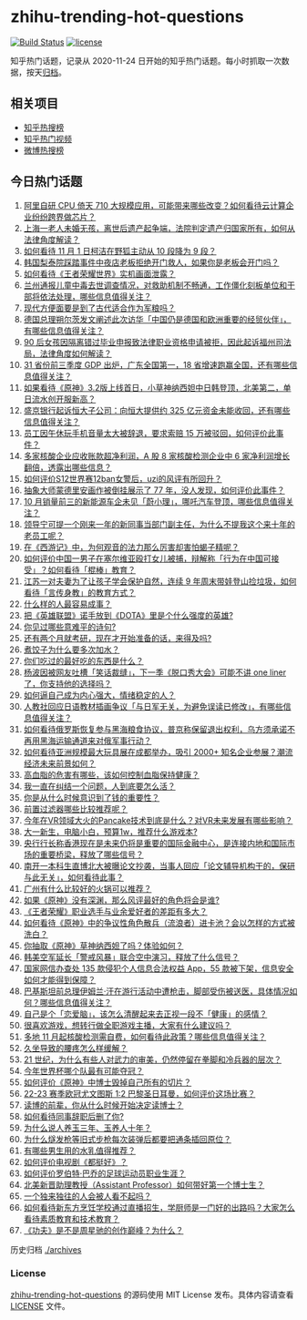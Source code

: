 # zhihu-trending-hot-questions

[![Build Status](https://github.com/justjavac/zhihu-trending-hot-questions/workflows/ci/badge.svg?branch=master)](https://github.com/justjavac/zhihu-trending-hot-questions/actions)
[![license](https://img.shields.io/github/license/justjavac/zhihu-trending-hot-questions)](https://github.com/justjavac/zhihu-trending-hot-questions/blob/master/LICENSE)

知乎热门话题，记录从 2020-11-24 日开始的知乎热门话题。每小时抓取一次数据，按天[归档](./archives)。

## 相关项目

- [知乎热搜榜](https://github.com/justjavac/zhihu-trending-top-search)
- [知乎热门视频](https://github.com/justjavac/zhihu-trending-hot-video)
- [微博热搜榜](https://github.com/justjavac/weibo-trending-hot-search)

## 今日热门话题

<!-- BEGIN -->
<!-- 最后更新时间 Fri Nov 04 2022 02:20:59 GMT+0800 (China Standard Time) -->

1. [阿里自研 CPU 倚天 710 大规模应用，可能带来哪些改变？如何看待云计算企业纷纷跨界做芯片？](https://www.zhihu.com/question/564261777)
1. [上海一老人未婚无孩，离世后遗产起争端，法院判定遗产归国家所有，如何从法律角度解读？](https://www.zhihu.com/question/564247602)
1. [如何看待 11 月 1 日柯洁在野狐主动从 10 段降为 9 段？](https://www.zhihu.com/question/564069865)
1. [韩国梨泰院踩踏事件中夜店老板拒绝开门救人，如果你是老板会开门吗？](https://www.zhihu.com/question/563623866)
1. [如何看待《王者荣耀世界》实机画面泄露？](https://www.zhihu.com/question/563986142)
1. [兰州通报儿童中毒去世调查情况，对救助机制不畅通，工作僵化刻板单位和干部将依法处理，哪些信息值得关注？](https://www.zhihu.com/question/564408697)
1. [现代方便面要是到了古代适合作为军粮吗？](https://www.zhihu.com/question/507516738)
1. [德国总理朔尔茨发文阐述此次访华「中国仍是德国和欧洲重要的经贸伙伴」，有哪些信息值得关注？](https://www.zhihu.com/question/564396096)
1. [90 后女孩因隔离错过毕业申报致法律职业资格申请被拒，因此起诉福州司法局，法律角度如何解读？](https://www.zhihu.com/question/564320615)
1. [31 省份前三季度 GDP 出炉，广东全国第一，18 省增速跑赢全国，还有哪些信息值得关注？](https://www.zhihu.com/question/564392686)
1. [如果看待《原神》3.2版上线首日，小草神纳西妲中日韩登顶，北美第二，单日流水创开服新高？](https://www.zhihu.com/question/564428657)
1. [盛京银行起诉恒大子公司：向恒大提供约 325 亿元资金未能收回，还有哪些信息值得关注？](https://www.zhihu.com/question/564134959)
1. [员工因午休玩手机音量太大被辞退，要求索赔 15 万被驳回，如何评价此事件？](https://www.zhihu.com/question/564380906)
1. [多家核酸企业应收账款超净利润，A 股 8 家核酸检测企业中 6 家净利润增长翻倍，透露出哪些信息？](https://www.zhihu.com/question/564415645)
1. [如何评价S12世界赛12ban女警后，uzi的风评有所回升？](https://www.zhihu.com/question/563888003)
1. [抽象大师蒙德里安画作被倒挂展示了 77 年，没人发现，如何评价此事件？](https://www.zhihu.com/question/564437658)
1. [10 月销量前三的新能源车企未见「蔚小理」，哪吒汽车登顶，哪些信息值得关注？](https://www.zhihu.com/question/564257031)
1. [领导宁可提一个刚来一年的新同事当部门副主任，为什么不提我这个来十年的老员工呢？](https://www.zhihu.com/question/458785731)
1. [在《西游记》中，为何观音的法力那么厉害却害怕蝎子精呢？](https://www.zhihu.com/question/526344203)
1. [如何评价中国一男子在塞尔维亚殴打女儿被捕，辩解称「行为在中国可接受」？如何看待「棍棒」教育？](https://www.zhihu.com/question/564160268)
1. [江苏一对夫妻为了让孩子学会保护自然，连续 9 年周末带娃登山捡垃圾，如何看待「言传身教」的教育方式？](https://www.zhihu.com/question/564130000)
1. [什么样的人最容易成事？](https://www.zhihu.com/question/64920076)
1. [把《英雄联盟》诺手放到《DOTA》里是个什么强度的英雄?](https://www.zhihu.com/question/564393946)
1. [你见过哪些意难平的诗句?](https://www.zhihu.com/question/555872859)
1. [还有两个月就考研，现在才开始准备的话，来得及吗?](https://www.zhihu.com/question/36128143)
1. [煮饺子为什么要多次加水？](https://www.zhihu.com/question/27911488)
1. [你们吃过的最好吃的东西是什么？](https://www.zhihu.com/question/31750592)
1. [杨波因被网友吐槽「笑话裁缝」，下一季《脱口秀大会》可能不讲 one liner了，你支持他的选择吗？](https://www.zhihu.com/question/564250630)
1. [如何逼自己成为内心强大，情绪稳定的人？](https://www.zhihu.com/question/552057915)
1. [人教社回应日语教材插画争议「与日军无关，为避免误读已修改」，有哪些信息值得关注？](https://www.zhihu.com/question/564452436)
1. [如何看待俄罗斯恢复参与黑海粮食协议，普京称保留退出权利，乌方须承诺不再用黑海运输通道来对俄军事行动？](https://www.zhihu.com/question/564325483)
1. [如何看待亚洲规模最大玩具展在成都举办，吸引 2000+ 知名企业参展？潮流经济未来前景如何？](https://www.zhihu.com/question/564369496)
1. [高血脂的危害有哪些，该如何控制血脂保持健康？](https://www.zhihu.com/question/564263956)
1. [我一直在纠结一个问题，人到底要怎么活？](https://www.zhihu.com/question/560525438)
1. [你是从什么时候意识到了钱的重要性？](https://www.zhihu.com/question/562393267)
1. [前置过滤器哪些比较推荐呢？](https://www.zhihu.com/question/271487078)
1. [今年在VR领域大火的Pancake技术到底是什么？对VR未来发展有哪些影响？](https://www.zhihu.com/question/564124311)
1. [大一新生，电脑小白，预算1w，推荐什么游戏本?](https://www.zhihu.com/question/546681983)
1. [央行行长称香港现在是未来仍将是重要的国际金融中心，是连接内地和国际市场的重要桥梁，释放了哪些信号？](https://www.zhihu.com/question/564111939)
1. [南开一本科生直博北大被曝论文抄袭，当事人回应「论文辅导机构干的，保研与此无关」，如何看待此事？](https://www.zhihu.com/question/564314545)
1. [广州有什么比较好的火锅可以推荐？](https://www.zhihu.com/question/20187011)
1. [如果《原神》没有深渊，那么风评最好的角色将会是谁?](https://www.zhihu.com/question/528536415)
1. [《王者荣耀》职业选手与业余爱好者的差距有多大？](https://www.zhihu.com/question/564262261)
1. [如何看待《原神》中的争议性角色散兵（流浪者）进卡池？会以怎样的方式被洗白？](https://www.zhihu.com/question/563687320)
1. [你抽取《原神》草神纳西妲了吗？体验如何？](https://www.zhihu.com/question/561729712)
1. [韩美空军延长「警戒风暴」联合空中演习，释放了什么信号？](https://www.zhihu.com/question/564427947)
1. [国家网信办查处 135 款侵犯个人信息合法权益 App，55 款被下架，信息安全如何才能得到保障？](https://www.zhihu.com/question/564411796)
1. [巴基斯坦前总理伊姆兰·汗在游行活动中遭枪击，脚部受伤被送医，具体情况如何？哪些信息值得关注？](https://www.zhihu.com/question/564452680)
1. [自己是个「恋爱脑」，该怎么清醒起来去正视一段不「健康」的感情？](https://www.zhihu.com/question/563744408)
1. [很喜欢游戏，想转行做全职游戏主播，大家有什么建议吗？](https://www.zhihu.com/question/564245418)
1. [多地 11 月起核酸检测需自费，如何看待此政策？哪些信息值得关注？](https://www.zhihu.com/question/564219328)
1. [久坐导致的腰疼怎么样缓解？](https://www.zhihu.com/question/551557864)
1. [21 世纪，为什么有些人对武力的审美，仍然停留在拳脚和冷兵器的层次？](https://www.zhihu.com/question/563659951)
1. [今年世界杯哪个队最有可能夺冠？](https://www.zhihu.com/question/561750197)
1. [如何评价《原神》中博士毁掉自己所有的切片？](https://www.zhihu.com/question/564298920)
1. [22-23 赛季欧冠尤文图斯 1:2 巴黎圣日耳曼，如何评价这场比赛？](https://www.zhihu.com/question/564312057)
1. [读博的前辈，你从什么时候开始决定读博士？](https://www.zhihu.com/question/559918279)
1. [如何看待同事辞职后删了你?](https://www.zhihu.com/question/558158717)
1. [为什么说人养玉三年、玉养人十年？](https://www.zhihu.com/question/442605717)
1. [为什么燧发枪等旧式步枪每次装弹后都要把通条插回原位？](https://www.zhihu.com/question/558862519)
1. [有哪些男生用的水乳值得推荐？](https://www.zhihu.com/question/336854160)
1. [如何评价电视剧《都挺好》？](https://www.zhihu.com/question/314211758)
1. [如何评价罗伯特·巴乔的足球运动员职业生涯？](https://www.zhihu.com/question/20313559)
1. [北美新晋助理教授（Assistant Professor）如何带好第一个博士生？](https://www.zhihu.com/question/65223940)
1. [一个独来独往的人会被人看不起吗？](https://www.zhihu.com/question/559931381)
1. [如何看待新东方烹饪学校通过直播招生，学厨师是一门好的出路吗？大家怎么看待素质教育和技术教育？](https://www.zhihu.com/question/564422645)
1. [《功夫》是不是周星驰的创作巅峰？为什么？](https://www.zhihu.com/question/32331366)

<!-- END -->

历史归档 [./archives](./archives)

### License

[zhihu-trending-hot-questions](https://github.com/justjavac/zhihu-trending-hot-questions)
的源码使用 MIT License 发布。具体内容请查看 [LICENSE](./LICENSE) 文件。

